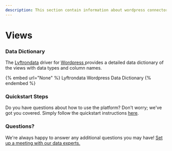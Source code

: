 ```yaml
---
description: This section contain information about wordpress connector views information
---
```


# Views

### Data Dictionary

The [Lyftrondata](https://www.lyftrondata.com/) driver for [Wordpress](None/)[ ](https://www.lyftrondata.com/integration/wordpress/)provides a detailed data dictionary of the views with data types and column names.

{% embed url="None" %}
Lyftrondata Wordpress Data Dictionary
{% endembed %}

### Quickstart Steps

Do you have questions about how to use the platform? Don't worry; we've got you covered. Simply follow the quickstart instructions [here](../README.md).

### Questions? <a href="#questions" id="questions"></a>

We're always happy to answer any additional questions you may have! [Set up a meeting with our data experts.](https://www.lyftrondata.com/book-a-meeting/)


